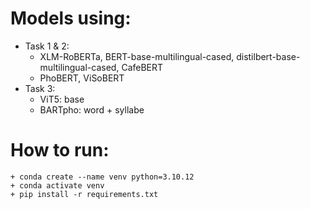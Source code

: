 # Models using:
- Task 1 & 2: 
	+ XLM-RoBERTa, BERT-base-multilingual-cased, distilbert-base-multilingual-cased, CafeBERT
	+ PhoBERT, ViSoBERT
- Task 3:
	+ ViT5: base
	+ BARTpho: word + syllabe

# How to run:
	+ conda create --name venv python=3.10.12
	+ conda activate venv
	+ pip install -r requirements.txt
